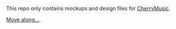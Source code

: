 This repo only contains mockups and design files for [CherryMusic](http://github.com/devsnd/cherrymusic).

[Move along...](http://github.com/devsnd/cherrymusic).
